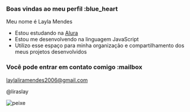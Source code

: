 ### Boas vindas ao meu perfil :blue_heart

Meu nome é Layla Mendes

- Estou estudando na [Alura](https://www.alura.com.br)
- Estou me desenvolvendo na linguagem JavaScript
- Utilizo esse espaço para minha organização e compartilhamento dos meus projetos desenvolvidos

### Você pode entrar em contato comigo :mailbox

laylaliramendes2006@gmail.com

@liraslay

![peixe](https://tenor.com/bR9mT.gif)
